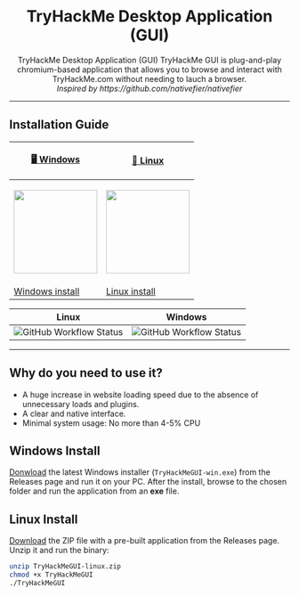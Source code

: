 <h1 align="center">
TryHackMe Desktop Application (GUI)
</h1>
<p align="center">
TryHackMe Desktop Application (GUI)
TryHackMe GUI is plug-and-play chromium-based application that allows you to browse and interact with TryHackMe.com without needing to lauch a browser. <br>
  <i>Inspired by https://github.com/nativefier/nativefier</i>
</p>
<hr>

## Installation Guide

| <p align="center"><a href="https://github.com/Swafox/tryhackme-gui">🖥️ Windows | <p align="center"><a href="https://github.com/Swafox/tryhackme-gui">🐧 Linux |
| --------------------------------------------------------------------- | --------------------------------------------------------------------------------- |
| <p align="center"><img src="https://cdn.svgporn.com/logos/microsoft-windows.svg" width="150" height="150" /></p>    | <p align="center"><img src="https://cdn.svgporn.com/logos/linux-tux.svg" width="150" height="150" /></p>                |
| <a href="WINDOWS"> Windows install                             | <a href="LINUXINSTALL"> Linux install                                              |

| Linux                                                                                                                   | Windows
| ----------------------------------------------------------------------------------------------------------------------- | -------------------------------------------------------------------------------------------------------------------------- |
| ![GitHub Workflow Status](https://img.shields.io/github/workflow/status/ciphey/ciphey/Python%20application?label=Linux) | ![GitHub Workflow Status](https://img.shields.io/github/checks-status/Swafox/tryhackme-gui/1.1?color=green&label=Windows&logo=Windows) | ![GitHub Workflow Status](https://img.shields.io/github/checks-status/Swafox/tryhackme-gui/1.1?color=green&label=Linux&logo=Linux) |
<hr>

## Why do you need to use it?
- A huge increase in website loading speed due to the absence of unnecessary loads and plugins.
- A clear and native interface.
- Minimal system usage: No more than 4-5% CPU

## Windows Install
<a href="https://github.com/Swafox/tryhackme-gui/releases/download/1.1/TryHackMeGUI-win.exe">Donwload</a> the latest Windows installer (`TryHackMeGUI-win.exe`) from the Releases page and run it on your PC. After the install, browse to the chosen folder and run the application from an **exe** file.

## Linux Install
<a href="https://github.com/Swafox/tryhackme-gui/releases/download/1.1/TryHackMeGUI-linux.zip">Download</a> the ZIP file with a pre-built application from the Releases page.
Unzip it and run the binary:
```bash
unzip TryHackMeGUI-linux.zip
chmod +x TryHackMeGUI
./TryHackMeGUI
```
